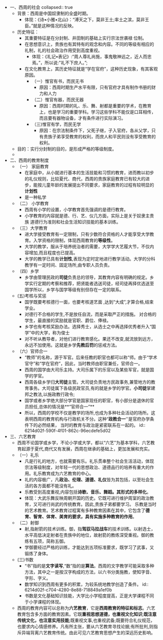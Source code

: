 - 一、西周的社会
  collapsed:: true
	- 背景：西周是中国奴隶制的全盛时期。
		- 体现：《诗•小雅•北山》：“溥天之下，莫非王土;率土之滨，莫非王臣。”就是这种情况的反映。
	- 历史特征：
		- 其重要特征是在分封制、井田制的基础上实行宗法世袭禄
		  位制。
		- 在思想意识上，贵族也有其特有的观念和内容。不同的等级有相应的礼制，礼的社会政治作用受到高度重视。
			- 体现：《礼记•表记》:“周人尊礼尚施，事鬼敬神远之，近人而忠焉。”，所以说:"礼不下庶人。”;
		- 在文化教育上，其历史特征就是“学在官府”，这种历史现象，有其客观原因。
			- （一）惟官有书，而民无书
				- 原因：西周时期生产水平有限，只有官府才具有制作书册的财力和人力
			- （二）惟官有器，而民无器
				- 原因：西周时期的礼、乐、舞、射都是重要的学术，在教育上，也是学习的重要学科。学习这些学科不能仅是口耳相传，而且要有器物设备，才有条件进行实际演习。
			- （三)惟官有学，而民无学
				- 原因：在宗法制条件下，父死子继，子入官府，各从父学，只有贵族子弟享受教育的权利，而庶人和平民则没有享受教育的权利。
	- 目的：实行分封制的目的，是形成严格的等级制度。
	-
- 二、西周的教育制度
	- （一） 家庭教育
		- 在家庭中，从小就进行基本的生活技能和习惯的教育，进而教以初步的礼仪规则，比较夏代、商代，西周的贵族家庭教育已有较大的进步，能按儿童年龄的发展提出不同要求，家庭教育的过程有较明显的**计划性**
		- 是一种私学
	- （二） 小学教育
		- 西周有小学的设置，小学教育首先强调的是德行教育。
		- 小学教育的内容就是德、行、艺、仪几方面，实际上是关于奴隶主贵族
		  道德行为准则和社会生活知识技能的基本训练。
	- （三）大学教育
		- 进大学接受教育有一定限制，只有少数符合资格的人才能享受大学教育。入学资格的限制，体现西周教育的**等级性**。
		- 大学的教学，服从于培养统治者的需要，大学学大艺履大节，不仅内容增加,而且程度也已提高。
		- 大学的教学已具有**计划性**,表现为定时定地进行教学活动。大学的分科教学有一定时间、固定场所,由专职人员负责。
	- （四）乡学
		- 乡学由管理民政的**司徒**负责总的领导，其教育内容有明确的规定。乡学实行定期的考察和推荐，把贤能者选送司徒，经司徒再择优选送至国学所以，乡学与国学等级有别但存在一定的联系。
	- (五)考核与奖惩
		- 国学既要考核德行一面，也要考核道艺面 ,达到“大成”,才算合格,结束学业。
		- 对德行不合格的学生,不是放任自流，而是采取严正的措施。
		  对合格的学生，最直接的奖励就是官职、爵位、俸禄。
		- 乡学也有考核奖励办法。选择秀士，从选士之中再选择优秀者升入“国学”中的大学，称为俊士
		- 对不听从教导者，对他们进行教育感化。果还不改变,就流放到远方，永远不加使用。这就是乡学**先教后罚**的惩戒方法。
	- （六）官师合一
		- “教师”的名称，源于军官。后来任教的职官也都可以称“师。由于“学术官守”和“学在官府”，因此，当时教师由职官兼任，官师合一。
		- 西周的国学由大司乐主持。大司乐属下的乐官以及某些军官，就是国学的学官。
		- 西周各级乡学归**大司徒**主管。大司徒负责地方民政事务,兼管地方的教育事务。大司徒属下各级民政官员,有的就是乡学的学官。**小司徒**掌建邦之教法,以施政教行政令;
		- 国学或者乡学绝大部分学官是国家现任的职官，有小部分是退休的官员担任,总体的情况是**“官师合一”**
		- 所以，西周的学校不仅是教学的场所,也成为多种社会活动的场所。这表明西周的教育机构与行政机关不分。这种“**政教合一**''是官府办学条件下的必然结果， 当时的教育与政治是紧密联系在一起的。
		  id:: 6214d02f-590f-4f01-862c-96ecdefe5d02
- 三、六艺教育
	- 西周不论国学或乡学，不论小学或大学，都以“六艺”为基本学科，六艺教育起源于夏代,商代又有发展，西周在继承的基础上，更加发展和充实。
	- （一）礼乐
		- 凡是行礼的地方，也就需要有乐。礼乐贯串整个社会生活活动，体现宗法等级制度，对年轻一代的思想政治、道德品行的培养有重大的作用。礼乐教育成为六艺教育的中心。
		- 礼的内容极广，凡**政治、伦理、道德、礼仪**皆为其包括，以至社会生活的各方面都不能没有礼。
		- 乐教受到高度重视,内容包括**诗歌、音乐、舞蹈。其形式的多样化**。
		- 体现：大武乐舞反映周朝开国的历史。它既可进行维护周室的政治教育，又可进行尚武的传统教育。因此,贵族子弟都要学习。
		  乐教是当时的艺术教育。艺术教育过程寓有多种教育因素在其中，它包含了**德育、智育、体育、美育的要求，具有实施多种教育的作用**。
	- （二）射御
		- 射,指射箭的技术训练。御，指**驾驭马拉战车**的技术训练。以射选士，水平高低决定射者在贵族中的地位，故射箭的教练深受重视。御的教练有五项，简称五御。
		- 学御要经过严格的训练，才能达到五项标准要求，既学习了武事，又锻炼了身体。
	- (三)书数
		- “书”指的是**文字读写**,“数”指的是**算法**。西周的文字教学可能采取多种方法，其中之一是按汉字构成的方法，以六书分类施教，使知字音、字形、字义。
		- 数学知识到西周有更多的积累，为较系统地教学创造了条件。
		  id:: 6214d02f-c704-4280-8e88-718849a1ef0b
		- 书数是文化基础知识技能，大学比小学程度提高，正是大学课程不同于小学课程的体现。
	- 西周的教育内容可以总称为**六艺教育**，它是**西周教育的特征和标志**。六艺教育包含多方面的教育因素。它既**重视思想道德，也重视文化知识**;**既注意传统文化，也注意实用技能**;既重视文事,也重视武备;既要符合礼仪规范，也要求内心情感修养。凡有所主张，要从六艺教育寻找论据;有所批判,则指斥异端背离六艺教育传统。由此可见六艺教育思想产生的深远历史影响。